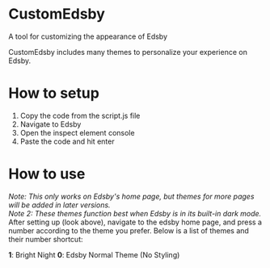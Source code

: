 # CustomEdsby 
A tool for customizing the appearance of Edsby

CustomEdsby includes many themes to personalize your experience on Edsby. 

# How to setup

1. Copy the code from the script.js file
2. Navigate to Edsby
3. Open the inspect element console
4. Paste the code and hit enter


# How to use

*Note: This only works on Edsby's home page, but themes for more pages will be added in later versions.*  
*Note 2: These themes function best when Edsby is in its built-in dark mode.*  
After setting up (look above), navigate to the edsby home page, and press a number according to the theme you prefer. Below is a list of themes and their number shortcut:  

**1**: Bright Night
**0**: Edsby Normal Theme (No Styling)

